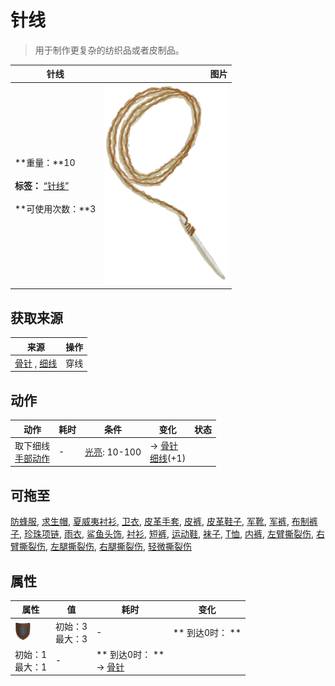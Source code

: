 # 针线  
> 用于制作更复杂的纺织品或者皮制品。  
  
  针线  |   图片   
 ----  |  ----:   
 **重量：**10<br><br>**标签：**	[“针线”](tag_ThreadedNeedle.md)<br><br>**可使用次数：**3  |  ![](Sprite/ThreadedNeedle.png)   
  
## 获取来源  
来源  |  操作  
----  |  ----  
[骨针](BoneNeedle.md) , [细线](CordFiber.md)  |  穿线  
## 动作  
动作  |  耗时  |  条件  |  变化  |  状态  
----  |  ----  |  ----  |  ----  |  ----  
取下细线<br>[手部动作](HandAction.md)  |  -  |  [光亮](Light.md): 10-100  |  → [骨针](BoneNeedle.md)<br>[细线](CordFiber.md)(+1)<br>  |    
## 可拖至  
[防蜂服](BeeSuit.md), [求生帽](HatSurvival.md), [夏威夷衬衫](HawaiianShirt.md), [卫衣](HoodieRetromation.md), [皮革手套](LeatherGloves.md), [皮裤](LeatherPants.md), [皮革鞋子](LeatherShoes.md), [军靴](MilitaryBoots.md), [军裤](MilitaryPants.md), [布制裤子](PantsCloth.md), [珍珠项链](PearlNecklace.md), [雨衣](Raincoat.md), [鲨鱼头饰](SharkHeadpiece.md), [衬衫](ShirtFiber.md), [短裤](Shorts.md), [运动鞋](Sneakers.md), [袜子](Socks.md), [T恤](T-Shirt.md), [内裤](Underwear.md), [左臂撕裂伤](W_ArmLacerationL.md), [右臂撕裂伤](W_ArmLacerationR.md), [左腿撕裂伤](W_LegLacerationL.md), [右腿撕裂伤](W_LegLacerationR.md), [轻微撕裂伤](W_MinorLaceration.md)  
## 属性   
属性  |  值  |  耗时  |  变化  
----  |  ----  |  ----  |  ----  
<img decoding="async" src="Sprite/Durability.png" href="a.md" style="max-width:30px;max-height:30px;">  |  初始：3<br>最大：3  |  -  |  ** 到达0时： **  
  |  初始：1<br>最大：1  |  -  |  ** 到达0时： **<br>→ [骨针](BoneNeedle.md)  
